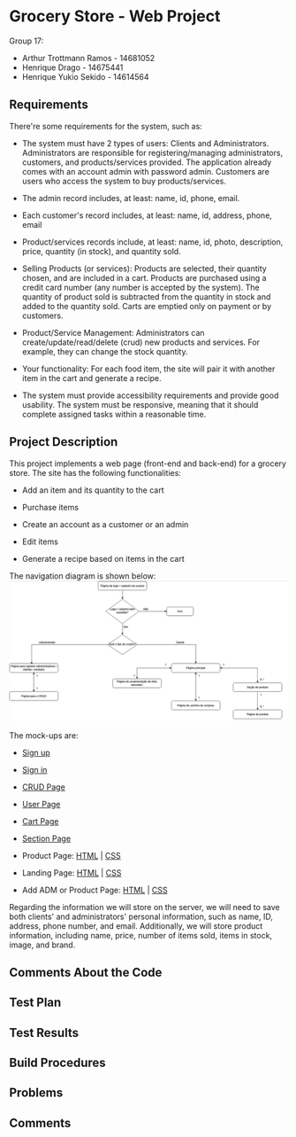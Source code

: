 # Grocery Store - Web Project

Group 17:

- Arthur Trottmann Ramos - 14681052
- Henrique Drago - 14675441
- Henrique Yukio Sekido - 14614564

## Requirements

There're some requirements for the system, such as:

- The system must have 2 types of users: Clients and Administrators. Administrators are responsible for registering/managing administrators, customers, and products/services provided. The application already comes with an account admin with password admin. Customers are users who access the system to buy products/services.
  
- The admin record includes, at least: name, id, phone, email.
  
- Each customer's record includes, at least: name, id, address, phone, email
  
- Product/services records include, at least: name, id, photo, description, price, quantity (in stock), and quantity sold.
  
- Selling Products (or services): Products are selected, their quantity chosen, and are included in a cart. Products are purchased using a credit card number (any number is accepted by the system). The quantity of product sold is subtracted from the quantity in stock and added to the quantity sold. Carts are emptied only on payment or by customers.

- Product/Service Management: Administrators can create/update/read/delete (crud) new products and services. For example, they can change the stock quantity.
  
- Your functionality: For each food item, the site will pair it with another item in the cart and generate a recipe.

- The system must provide accessibility requirements and provide good usability. The system must be responsive, meaning that it should complete assigned tasks within a reasonable time.

## Project Description

This project implements a web page (front-end and back-end) for a grocery store. The site has the following functionalities:

- Add an item and its quantity to the cart

- Purchase items

- Create an account as a customer or an admin

- Edit items

- Generate a recipe based on items in the cart

The navigation diagram is shown below:
![Navegation](images/navigation.jpeg)

The mock-ups are:
- [Sign up](images/SignIn.png)
 
- [Sign in](images/SignUp.png)

- [CRUD Page](images/CRUD.jpeg)

- [User Page](images/Profile.png)

- [Cart Page](images/Cart.png)

- [Section Page](images/Section.jpeg)

- Product Page: [HTML](html/product-page.html) | [CSS](css/product-page.css)

- Landing Page: [HTML](html/pagina-inicial.html) | [CSS](css/pagina-inicial.css)

- Add ADM or Product Page: [HTML](html/pagina-de-registro.html) | [CSS](css/pagina-de-registro.css)

Regarding the information we will store on the server, we will need to save both clients' and administrators' personal information, such as name, ID, address, phone number, and email. Additionally, we will store product information, including name, price, number of items sold, items in stock, image, and brand. 

## Comments About the Code

## Test Plan

## Test Results

## Build Procedures

## Problems

## Comments
